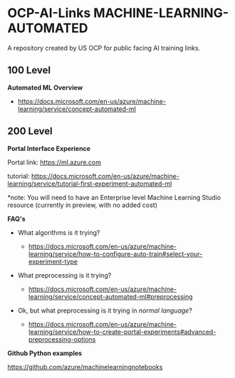 # OCP-AI-Links MACHINE-LEARNING-AUTOMATED
A repository created by US OCP for public facing AI training links.  


## 100 Level

**Automated ML Overview**
  - https://docs.microsoft.com/en-us/azure/machine-learning/service/concept-automated-ml

## 200 Level

**Portal Interface Experience**

Portal link: https://ml.azure.com

tutorial: https://docs.microsoft.com/en-us/azure/machine-learning/service/tutorial-first-experiment-automated-ml

*note: You will need to have an Enterprise level Machine Learning Studio resource (currently in preview, with no added cost)


**FAQ's**
  - What algorithms is it trying?
    - https://docs.microsoft.com/en-us/azure/machine-learning/service/how-to-configure-auto-train#select-your-experiment-type

  - What preprocessing is it trying?
    - https://docs.microsoft.com/en-us/azure/machine-learning/service/concept-automated-ml#preprocessing
    
  - Ok, but what preprocessing is it trying in *normal language*?
    - https://docs.microsoft.com/en-us/azure/machine-learning/service/how-to-create-portal-experiments#advanced-preprocessing-options
      
**Github Python examples**

https://github.com/azure/machinelearningnotebooks

